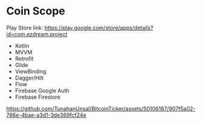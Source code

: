 # Coin Scope

Play Store link: <https://play.google.com/store/apps/details?id=com.ezdream.project>

* Kotlin 
* MVVM 
* Retrofit 
* Glide 
* ViewBinding 
* Dagger/Hilt 
* Flow 
* Firebase Google Auth 
* Firebase Firestore

https://github.com/TunahanUnsal/BitcoinTicker/assets/50106187/907f5a02-786e-4bae-a3d1-3de369fcf24e

